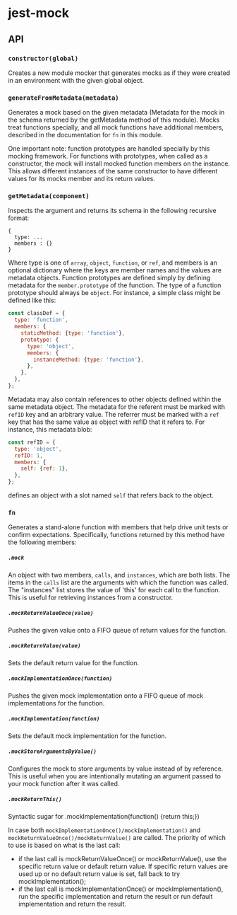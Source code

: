 # jest-mock

## API

### `constructor(global)`

Creates a new module mocker that generates mocks as if they were created in an
environment with the given global object.

### `generateFromMetadata(metadata)`

Generates a mock based on the given metadata (Metadata for the mock in
the schema returned by the getMetadata method of this module). Mocks treat
functions specially, and all mock functions have additional members, described
in the documentation for `fn` in this module.


One important note: function prototypes are handled specially by this
mocking framework. For functions with prototypes, when called as a
constructor, the mock will install mocked function members on the instance.
This allows different instances of the same constructor to have different
values for its mocks member and its return values.

### `getMetadata(component)`

Inspects the argument and returns its schema in the following recursive format:

```
{
  type: ...
  members : {}
}
```

Where type is one of `array`, `object`, `function`, or `ref`, and members
is an optional dictionary where the keys are member names and the values
are metadata objects. Function prototypes are defined simply by defining
metadata for the `member.prototype` of the function. The type of a function
prototype should always be `object`. For instance, a simple class might be
defined like this:

```js
const classDef = {
  type: 'function',
  members: {
    staticMethod: {type: 'function'},
    prototype: {
      type: 'object',
      members: {
        instanceMethod: {type: 'function'},
      },
    },
  },
};
 ```

Metadata may also contain references to other objects defined within the
same metadata object. The metadata for the referent must be marked with
`refID` key and an arbitrary value. The referrer must be marked with a
`ref` key that has the same value as object with refID that it refers to.
For instance, this metadata blob:

```js
const refID = {
  type: 'object',
  refID: 1,
  members: {
    self: {ref: 1},
  },
};
```

defines an object with a slot named `self` that refers back to the object.

### `fn`

Generates a stand-alone function with members that help drive unit tests or
confirm expectations. Specifically, functions returned by this method have
the following members:

##### `.mock`

An object with two members, `calls`, and `instances`, which are both
lists. The items in the `calls` list are the arguments with which the
function was called. The "instances" list stores the value of 'this' for
each call to the function. This is useful for retrieving instances from a
constructor.

##### `.mockReturnValueOnce(value)`

Pushes the given value onto a FIFO queue of return values for the
function.

##### `.mockReturnValue(value)`

Sets the default return value for the function.

##### `.mockImplementationOnce(function)`

Pushes the given mock implementation onto a FIFO queue of mock
implementations for the function.

##### `.mockImplementation(function)`

Sets the default mock implementation for the function.

##### `.mockStoreArgumentsByValue()`

Configures the mock to store arguments by value instead of by reference. This is
useful when you are intentionally mutating an argument passed to your mock
function after it was called.

##### `.mockReturnThis()`

Syntactic sugar for .mockImplementation(function() {return this;})



In case both `mockImplementationOnce()/mockImplementation()` and
`mockReturnValueOnce()/mockReturnValue()` are called. The priority of which to
use is based on what is the last call:
- if the last call is mockReturnValueOnce() or mockReturnValue(),
  use the specific return value or default return value.
  If specific return values are used up or no default return value is set,
  fall back to try mockImplementation();
- if the last call is mockImplementationOnce() or mockImplementation(),
  run the specific implementation and return the result or run default
  implementation and return the result.
